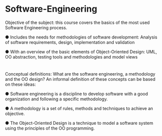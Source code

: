 # Software-Engineering

Objective of the subject: this course covers the basics of the most used Software Engineering process.

● Includes the needs for methodologies of software development: Analysis of software requirements, design, implementation and validation

● With an overview of the basic elements of Object-Oriented Design: UML, OO abstraction, testing tools and methodologies and model views
#
Conceptual definitions: What are the software engineering, a methodology and the OO design? An informal definition of these concepts can be based on these ideas:

● Software engineering is a discipline to develop software with a good organization and following a specific methodology.

● A methodology is a set of rules, methods and techniques to achieve an objective.

● The Object-Oriented Design is a technique to model a software system using the principles of the OO programming.
